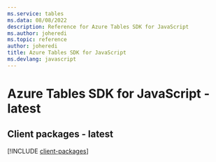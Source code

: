 ```yaml
---
ms.service: tables
ms.data: 08/08/2022
description: Reference for Azure Tables SDK for JavaScript
ms.author: joheredi
ms.topic: reference
author: joheredi
title: Azure Tables SDK for JavaScript
ms.devlang: javascript
---
```

# Azure Tables SDK for JavaScript - latest

## Client packages - latest
[!INCLUDE [client-packages](tables-client-index.md)]